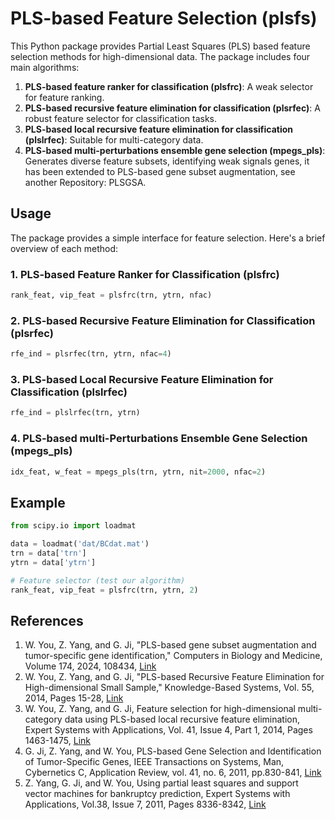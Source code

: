 # PLS-based Feature Selection (plsfs)

This Python package provides Partial Least Squares (PLS) based feature selection methods for high-dimensional data. The package includes four main algorithms:

1. **PLS-based feature ranker for classification (plsfrc)**: A weak selector for feature ranking.
2. **PLS-based recursive feature elimination for classification (plsrfec)**: A robust feature selector for classification tasks.
3. **PLS-based local recursive feature elimination for classification (plslrfec)**: Suitable for multi-category data.
4. **PLS-based multi-perturbations ensemble gene selection (mpegs_pls)**: Generates diverse feature subsets, identifying weak signals genes, it has been extended to PLS-based gene subset augmentation, see another Repository: PLSGSA.

## Usage

The package provides a simple interface for feature selection. Here's a brief overview of each method:

### 1. PLS-based Feature Ranker for Classification (plsfrc)

```python
rank_feat, vip_feat = plsfrc(trn, ytrn, nfac)
```

### 2. PLS-based Recursive Feature Elimination for Classification (plsrfec)

```python
rfe_ind = plsrfec(trn, ytrn, nfac=4)
```

### 3. PLS-based Local Recursive Feature Elimination for Classification (plslrfec)

```python
rfe_ind = plslrfec(trn, ytrn)
```

### 4. PLS-based multi-Perturbations Ensemble Gene Selection (mpegs_pls)

```python
idx_feat, w_feat = mpegs_pls(trn, ytrn, nit=2000, nfac=2)
```

## Example

```python
from scipy.io import loadmat

data = loadmat('dat/BCdat.mat')
trn = data['trn']
ytrn = data['ytrn']

# Feature selector (test our algorithm)
rank_feat, vip_feat = plsfrc(trn, ytrn, 2)
```

## References

1. W. You, Z. Yang, and G. Ji, "PLS-based gene subset augmentation and tumor-specific gene identification," Computers in Biology and Medicine, Volume 174, 2024, 108434, [Link](https://doi.org/10.1016/j.compbiomed.2024.108434)
2. W. You, Z. Yang, and G. Ji, "PLS-based Recursive Feature Elimination for High-dimensional Small Sample," Knowledge-Based Systems, Vol. 55, 2014, Pages 15-28, [Link](https://www.sciencedirect.com/science/article/pii/S0950705113003158)
3. W. You, Z. Yang, and G. Ji, Feature selection for high-dimensional multi-category data using PLS-based local recursive feature elimination, Expert Systems with Applications, Vol. 41, Issue 4, Part 1, 2014, Pages 1463-1475, [Link](https://www.sciencedirect.com/science/article/pii/S0957417413006647)
4. G. Ji, Z. Yang, and W. You, PLS-based Gene Selection and Identification of Tumor-Specific Genes, IEEE Transactions on Systems, Man, Cybernetics C, Application Review, vol. 41, no. 6, 2011, pp.830-841, [Link](https://ieeexplore.ieee.org/abstract/document/5607317)
5. Z. Yang, G. Ji, and W. You, Using partial least squares and support vector machines for bankruptcy prediction, Expert Systems with Applications, Vol.38, Issue 7, 2011, Pages 8336-8342, [Link](https://www.sciencedirect.com/science/article/pii/S0957417411000418)

